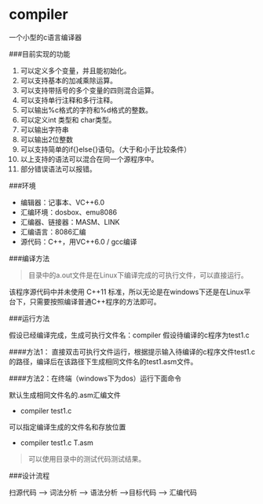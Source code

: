 # compiler
一个小型的c语言编译器

###目前实现的功能

1. 可以定义多个变量，并且能初始化。
2. 可以支持基本的加减乘除运算。
3. 可以支持带括号的多个变量的四则混合运算。
4. 可以支持单行注释和多行注释。
5. 可以输出%c格式的字符和%d格式的整数。
6. 可以定义int 类型和 char类型。
7. 可以输出字符串
8. 可以输出2位整数
9. 可以支持简单的if{}else{}语句。（大于和小于比较条件）
10. 以上支持的语法可以混合在同一个源程序中。 
11. 部分错误语法可以报错。

###环境

- 编辑器：记事本、VC++6.0
- 汇编环境：dosbox、emu8086
- 汇编器、链接器：MASM、LINK
- 汇编语言：8086汇编
- 源代码：C++，用VC++6.0 / gcc编译

###编译方法

> 目录中的a.out文件是在Linux下编译完成的可执行文件，可以直接运行。

该程序源代码中并未使用 C++11 标准，所以无论是在windows下还是在Linux平台下，只需要按照编译普通C++程序的方法即可。

###运行方法

假设已经编译完成，生成可执行文件名：compiler
假设待编译的c程序为test1.c

####方法1：
直接双击可执行文件运行，根据提示输入待编译的c程序文件test1.c的路径，编译后在该路径下生成相同文件名的test1.asm文件。

####方法2：在终端（windows下为dos）运行下面命令

默认生成相同文件名的.asm汇编文件
- compiler  test1.c

可以指定编译生成的文件名和存放位置
- compiler  test1.c   T.asm

> 可以使用目录中的测试代码测试结果。

###设计流程

扫源代码 --> 词法分析 --> 语法分析 -->目标代码 --> 汇编代码
